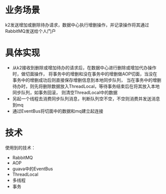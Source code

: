 # 业务场景
k2发送增加或删除待办请求，数据中心执行增删操作，并记录操作将其通过RabbitMQ发送给个人门户

# 具体实现
- 从k2接收到删除或增加待办的请求后，在数据中心进行删除或增加代办操作时，做切面操作，
将事务中的增删和没在事务中的增删做AOP切面，当没在事务中的增删成功后则直接保存增删信息到本地同步队列，
当在事务中的增删待办时，则先将删除数据放入ThreadLocal，等待事务结束后在将其放入本地同步队列，如事务回滚，
则清空ThreadLocal中的数据
- 另起一个线程去消费同步队列消息，判断队列空不空，不空则消费并发送消息到mq
- 通过EventBus将切面中的数据和mq建立起连接

# 技术
使用到的技术：
- RabbitMQ
- AOP
- guava中的EventBus
- ThreadLocal
- 多线程
- 事务